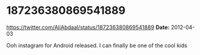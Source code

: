 # 187236380869541889
https://twitter.com/AliAbdaal/status/187236380869541889
**Date:** 2012-04-03

Ooh instagram for Android released. I can finally be one of the cool kids
